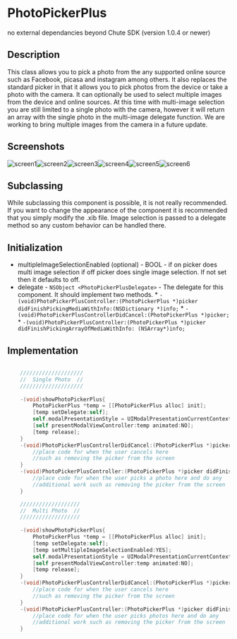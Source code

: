 PhotoPickerPlus
==============

no external dependancies beyond Chute SDK (version 1.0.4 or newer)

Description
-----------

This class allows you to pick a photo from the any supported online source such as Facebook, picasa and instagram among others.  It also replaces the standard picker in that it allows you to pick photos from the device or take a photo with the camera. It can optionally be used to select multiple images from the device and online sources.  At this time with multi-image selection you are still limited to a single photo with the camera, however it will return an array with the single photo in the multi-image delegate function.  We are working to bring multiple images from the camera in a future update.

Screenshots
-----------
![screen1](https://github.com/chute/photo-picker-plus/raw/master/iOS/PhotoPickerPlus/screenshots/screen1.png)![screen2](https://github.com/chute/photo-picker-plus/raw/master/iOS/PhotoPickerPlus/screenshots/screen2.png)![screen3](https://github.com/chute/photo-picker-plus/raw/master/iOS/PhotoPickerPlus/screenshots/screen3.png)![screen4](https://github.com/chute/photo-picker-plus/raw/master/iOS/PhotoPickerPlus/screenshots/screen4.png)![screen5](https://github.com/chute/photo-picker-plus/raw/master/iOS/PhotoPickerPlus/screenshots/screen5.png)![screen6](https://github.com/chute/photo-picker-plus/raw/master/iOS/PhotoPickerPlus/screenshots/screen6.png)

Subclassing
-----------

While subclassing this component is possible, it is not really recommended.  If you want to change the appearance of the component it is recommended that you simply modify the .xib file.  Image selection is passed to a delegate method so any custom behavior can be handled there.

Initialization
--------------

 *   multipleImageSelectionEnabled (optional) - BOOL - if on picker does multi image selection if off picker does single image selection.  If not set then it defaults to off.
 *   delegate - `NSObject <PhotoPickerPlusDelegate>` - The delegate for this component.  It should implement two methods.
    *  `-(void)PhotoPickerPlusController:(PhotoPickerPlus *)picker didFinishPickingMediaWithInfo:(NSDictionary *)info;`
    *  `-(void)PhotoPickerPlusControllerDidCancel:(PhotoPickerPlus *)picker;`
    *  `-(void)PhotoPickerPlusController:(PhotoPickerPlus *)picker didFinishPickingArrayOfMediaWithInfo: (NSArray*)info;`


Implementation
--------------


```objective-c

	////////////////////
	//  Single Photo  //
	////////////////////
	
    -(void)showPhotoPickerPlus{
	    PhotoPickerPlus *temp = [[PhotoPickerPlus alloc] init];
	    [temp setDelegate:self];
	    self.modalPresentationStyle = UIModalPresentationCurrentContext;
	    [self presentModalViewController:temp animated:NO];
	    [temp release];
	}
	-(void)PhotoPickerPlusControllerDidCancel:(PhotoPickerPlus *)picker{
	    //place code for when the user cancels here
	    //such as removing the picker from the screen
	}
	-(void)PhotoPickerPlusController:(PhotoPickerPlus *)picker didFinishPickingMediaWithInfo:(NSDictionary *)info{
	    //place code for when the user picks a photo here and do any
	    //additional work such as removing the picker from the screen
	}

	///////////////////
	//  Multi Photo  //
	///////////////////
	
    -(void)showPhotoPickerPlus{
	    PhotoPickerPlus *temp = [[PhotoPickerPlus alloc] init];
	    [temp setDelegate:self];
    	[temp setMultipleImageSelectionEnabled:YES];
	    self.modalPresentationStyle = UIModalPresentationCurrentContext;
	    [self presentModalViewController:temp animated:NO];
	    [temp release];
	}
	-(void)PhotoPickerPlusControllerDidCancel:(PhotoPickerPlus *)picker{
	    //place code for when the user cancels here
	    //such as removing the picker from the screen
	}
	-(void)PhotoPickerPlusController:(PhotoPickerPlus *)picker didFinishPickingArrayOfMediaWithInfo: (NSArray*)info{
	    //place code for when the user picks photos here and do any
	    //additional work such as removing the picker from the screen
	}
```
